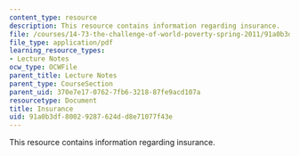 ```yaml
---
content_type: resource
description: This resource contains information regarding insurance.
file: /courses/14-73-the-challenge-of-world-poverty-spring-2011/91a0b3df80029287624dd8e71077f43e_MIT14_73S11_Lec16_slides.pdf
file_type: application/pdf
learning_resource_types:
- Lecture Notes
ocw_type: OCWFile
parent_title: Lecture Notes
parent_type: CourseSection
parent_uid: 370e7e17-0762-7fb6-3218-87fe9acd107a
resourcetype: Document
title: Insurance
uid: 91a0b3df-8002-9287-624d-d8e71077f43e
---
```

This resource contains information regarding insurance.

